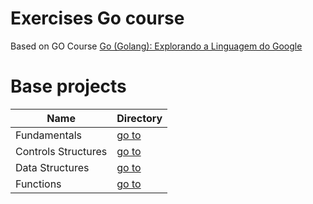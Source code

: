 # Exercises Go course

Based on GO Course [Go (Golang): Explorando a Linguagem do Google](https://www.udemy.com/course/curso-go/)

# Base projects

| Name                | Directory                    |
| ------------------- | ---------------------------- |
| Fundamentals        | [go to](fundamentals)        |
| Controls Structures | [go to](controls-structures) |
| Data Structures     | [go to](data-structures)     |
| Functions           | [go to](functions)           |
